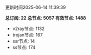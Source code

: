 更新时间2025-06-14 11:39:39

**总订阅: 22**
**总节点: 5057**
**有效节点: 1488**
- v2ray节点: 1132
- trojan节点: 167
- ssr节点: 14
- ss节点: 174

